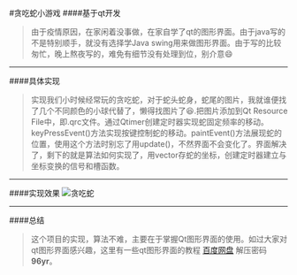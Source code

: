 #贪吃蛇小游戏
####基于qt开发

>由于疫情原因，在家闲着没事做，在家自学了qt的图形界面。由于java写的不是特别顺手，就没有选择学Java swing用来做图形界面。由于写的比较匆忙，晚上熬夜写的，难免有细节没有处理到位，别介意:smile:


------------
####具体实现
>实现我们小时候经常玩的贪吃蛇，对于蛇头蛇身，蛇尾的图片，我就谁便找了几个不同颜色的小球代替了，懒得找图片了:laughing:.把图片添加到Qt Resource File中，即.qrc文件。通过Qtimer创建定时器实现蛇固定频率的移动。keyPressEvent()方法实现按键控制蛇的移动。paintEvent()方法展现蛇的位置，使用这个方法时别忘了用update()，不然界面不会变化了。界面解决了，剩下的就是算法如何实现了，用vector存蛇的坐标，创建定时器建立与坐标变换的信号和槽函数。
--------------
####实现效果
![贪吃蛇](https://github.com/Maserhe/MyeatSnack/blob/master/resourseFile/%E8%B4%AA%E5%90%83%E8%9B%87.png"")

--------------------
####总结
>这个项目的实现，算法不难，主要在于掌握Qt图形界面的使用。如过大家对qt图形界面感兴趣，这里有一些qt图形界面的教程 [百度网盘](https://pan.baidu.com/s/13f70OZvjtMxJddeDMUHcHQ"") 解压密码 **96yr**。

